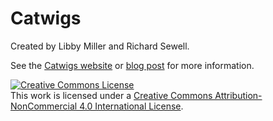 # Catwigs

Created by Libby Miller and Richard Sewell.

See the <a href="http://catwigs.org">Catwigs website</a> or <a 
href="https://planb.nicecupoftea.org/2014/12/13/catwigs-a-conversation-with-your-project/">blog post</a> 
for more information.

<a rel="license" 
href="http://creativecommons.org/licenses/by-nc/4.0/"><img alt="Creative 
Commons License" style="border-width:0" 
src="https://i.creativecommons.org/l/by-nc/4.0/88x31.png" /></a><br 
/>This work is licensed under a <a rel="license" 
href="http://creativecommons.org/licenses/by-nc/4.0/">Creative Commons 
Attribution-NonCommercial 4.0 International License</a>.
